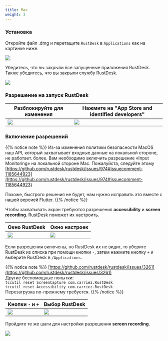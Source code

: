 ```yaml
---
title: Mac 
weight: 3
---
```


### Установка

Откройте файл .dmg и перетащите `RustDesk` в `Applications` как на картинке ниже.

![](/docs/en/client/mac/images/dmg.png)

Убедитесь, что вы закрыли все запущенные приложения RustDesk. Также убедитесь, что вы закрыли службу RustDesk.

![](/docs/en/client/mac/images/tray.png)

### Разрешение на запуск RustDesk

| Разблокируйте для изменения | Нажмите на "App Store and identified developers" |
| ---- | ---- |
|![](/docs/en/client/mac/images/allow2.png)|![](/docs/en/client/mac/images/allow.png)|

### Включение разрешений

{{% notice note %}}
Из-за изменения политики безопасности MacOS наш API, который захватывает входные данные на локальной стороне, не работает.
более. Вам необходимо включить разрешение «Input Monitoring» на локальной стороне Mac.
Пожалуйста, следуйте этому
[https://github.com/rustdesk/rustdesk/issues/974#issuecomment-1185644923](https://github.com/rustdesk/rustdesk/issues/974#issuecomment-1185644923)

Похоже, быстрого решения не будет, нам нужно исправить это вместе с нашей версией Flutter.
{{% /notice %}}

Чтобы захватывать экран требуются разрешения **accessibility** и **screen recording**. RustDesk поможет их настроить.

| Окно RustDesk | Окно настроек |
| ---- | ---- |
|![](/docs/en/client/mac/images/acc.png)|![](/docs/en/client/mac/images/acc3.png?v2)|

Если разрешения включены, но RustDesk их не видит, то уберите RustDesk из списка при помощи кнопки `-`, затем нажмите кнопку `+` и выберите RustDesk в `/Applications`.

{{% notice note %}}
[https://github.com/rustdesk/rustdesk/issues/3261](https://github.com/rustdesk/rustdesk/issues/3261) <br>
Другие беспомощные попытки: <br>
`tccutil reset ScreenCapture com.carriez.RustDesk` <br>
`tccutil reset Accessibility com.carriez.RustDesk` <br>
Перезагрузка по-прежнему требуется.
{{% /notice %}}

| Кнопки `-` и `+` | Выбор RustDesk |
| ---- | ---- |
|![](/docs/en/client/mac/images/acc2.png)|![](/docs/en/client/mac/images/add.png?v2)|

Пройдите те же шаги для настройки разрешения **screen recording**.

![](/docs/en/client/mac/images/screen.png?v2)
